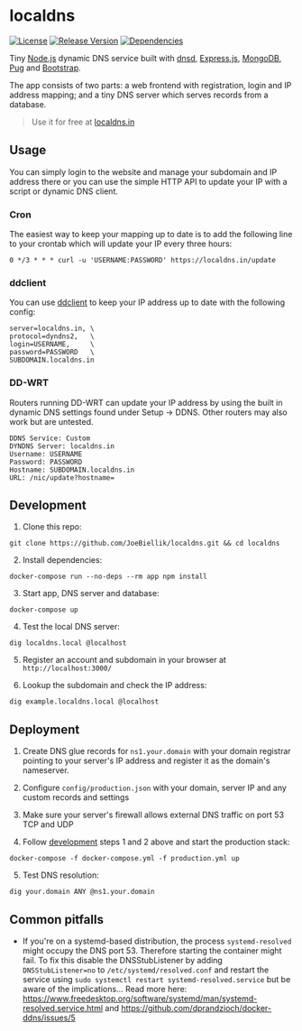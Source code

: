 # localdns
[![License](https://img.shields.io/github/license/JoeBiellik/localdns.svg)](LICENSE.md)
[![Release Version](https://img.shields.io/github/release/JoeBiellik/localdns.svg)](https://github.com/JoeBiellik/localdns/releases)
[![Dependencies](https://img.shields.io/david/JoeBiellik/localdns.svg)](https://david-dm.org/JoeBiellik/localdns)

Tiny [Node.js](https://nodejs.org/) dynamic DNS service built with [dnsd](https://www.npmjs.com/package/dnsd), [Express.js](https://expressjs.com/), [MongoDB](https://www.mongodb.org/), [Pug](https://pugjs.org/) and [Bootstrap](https://getbootstrap.com/).

The app consists of two parts: a web frontend with registration, login and IP address mapping; and a tiny DNS server which serves records from a database.

> Use it for free at [localdns.in](https://localdns.in/)

## Usage
You can simply login to the website and manage your subdomain and IP address there or you can use the simple HTTP API to update your IP with a script or dynamic DNS client.

### Cron
The easiest way to keep your mapping up to date is to add the following line to your crontab which will update your IP every three hours:
```
0 */3 * * * curl -u 'USERNAME:PASSWORD' https://localdns.in/update
```

### ddclient
You can use [ddclient](https://github.com/ddclient/ddclient) to keep your IP address up to date with the following config:
```
server=localdns.in, \
protocol=dyndns2,   \
login=USERNAME,     \
password=PASSWORD   \
SUBDOMAIN.localdns.in
```

### DD-WRT
Routers running DD-WRT can update your IP address by using the built in dynamic DNS settings found under Setup &rarr; DDNS. Other routers may also work but are untested.
```
DDNS Service: Custom
DYNDNS Server: localdns.in
Username: USERNAME
Password: PASSWORD
Hostname: SUBDOMAIN.localdns.in
URL: /nic/update?hostname=
```

## Development
1. Clone this repo:
  ```
  git clone https://github.com/JoeBiellik/localdns.git && cd localdns
  ```

2. Install dependencies:
  ```
  docker-compose run --no-deps --rm app npm install
  ```

3. Start app, DNS server and database:
  ```
  docker-compose up
  ```

4. Test the local DNS server:
  ```
  dig localdns.local @localhost
  ```

5. Register an account and subdomain in your browser at `http://localhost:3000/`

6. Lookup the subdomain and check the IP address:
  ```
  dig example.localdns.local @localhost
  ```

## Deployment
1. Create DNS glue records for `ns1.your.domain` with your domain registrar pointing to your server's IP address and register it as the domain's nameserver.

2. Configure `config/production.json` with your domain, server IP and any custom records and settings

3. Make sure your server's firewall allows external DNS traffic on port 53 TCP and UDP

4. Follow [development](#development) steps 1 and 2 above and start the production stack:
  ```
  docker-compose -f docker-compose.yml -f production.yml up
  ```

5. Test DNS resolution:
  ```
  dig your.domain ANY @ns1.your.domain
  ```
## Common pitfalls

* If you're on a systemd-based distribution, the process `systemd-resolved` might occupy the DNS port 53. Therefore starting the container might fail. To fix this disable the DNSStubListener by adding `DNSStubListener=no` to `/etc/systemd/resolved.conf` and restart the service using `sudo systemctl restart systemd-resolved.service` but be aware of the implications... Read more here: https://www.freedesktop.org/software/systemd/man/systemd-resolved.service.html and https://github.com/dprandzioch/docker-ddns/issues/5
